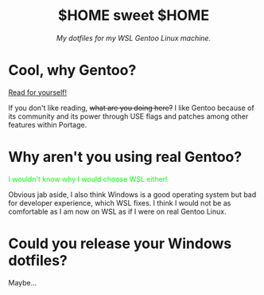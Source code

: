 <div align="center">
    <h1>$HOME sweet $HOME</h1>
    <h6>My dotfiles for my WSL Gentoo Linux machine.</h6>
</div>

# Cool, why Gentoo?
[Read for yourself!](https://wiki.gentoo.org/wiki/Benefits_of_Gentoo)

If you don't like reading, ~~what are you doing here?~~ I like Gentoo
because of its community and its power through USE flags and patches
among other features within Portage.

# Why aren't you using real Gentoo?
<p style="color: #00ff00;">I wouldn't know why I would choose WSL either!</p>

Obvious jab aside, I also think Windows is a good operating system
but bad for developer experience, which WSL fixes. I think I would
not be as comfortable as I am now on WSL as if I were on real Gentoo
Linux.

# Could you release your Windows dotfiles?
Maybe...